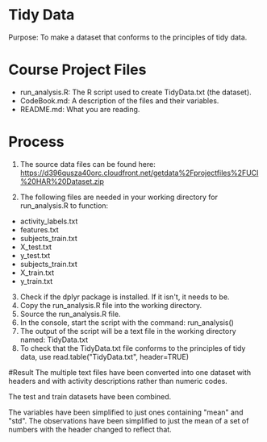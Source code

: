 # Tidy Data
Purpose: To make a dataset that conforms to the principles of tidy data.

# Course Project Files
* run_analysis.R: The R script used to create TidyData.txt (the dataset).
* CodeBook.md: A description of the files and their variables.
* README.md: What you are reading.

# Process
1. The source data files can be found here: 
https://d396qusza40orc.cloudfront.net/getdata%2Fprojectfiles%2FUCI%20HAR%20Dataset.zip 

2. The following files are needed in your working directory for run_analysis.R to function:
* activity_labels.txt
* features.txt
* subjects_train.txt
* X_test.txt
* y_test.txt
* subjects_train.txt
* X_train.txt
* y_train.txt
3. Check if the dplyr package is installed. If it isn't, it needs to be.
4. Copy the run_analysis.R file into the working directory. 
5. Source the run_analysis.R file.
6. In the console, start the script with the command: run_analysis()
7. The output of the script will be a text file in the working directory named: TidyData.txt
8. To check that the TidyData.txt file conforms to the principles of tidy data, use read.table("TidyData.txt", header=TRUE)

#Result
The multiple text files have been converted into one dataset with headers and with activity descriptions rather than numeric codes.

The test and train datasets have been combined.

The variables have been simplified to just ones containing "mean" and "std". The observations have been simplified to just the mean of a set of numbers with the header changed to reflect that.
